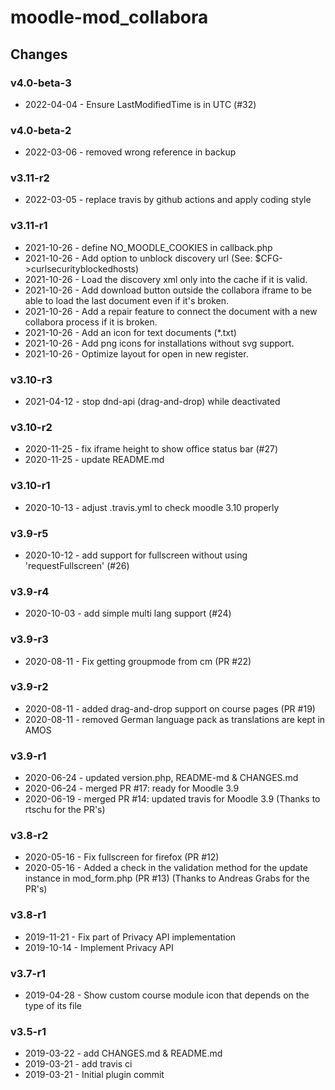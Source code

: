 moodle-mod_collabora
====================

Changes
-------

### v4.0-beta-3

* 2022-04-04 -  Ensure LastModifiedTime is in UTC (#32)

### v4.0-beta-2

* 2022-03-06 - removed wrong reference in backup

### v3.11-r2

* 2022-03-05 - replace travis by github actions and apply coding style

### v3.11-r1

* 2021-10-26 - define NO_MOODLE_COOKIES in callback.php
* 2021-10-26 - Add option to unblock discovery url (See: $CFG->curlsecurityblockedhosts)
* 2021-10-26 - Load the discovery xml only into the cache if it is valid.
* 2021-10-26 - Add download button outside the collabora iframe to be able to load the last document even if it's broken.
* 2021-10-26 - Add a repair feature to connect the document with a new collabora process if it is broken.
* 2021-10-26 - Add an icon for text documents (*.txt)
* 2021-10-26 - Add png icons for installations without svg support.
* 2021-10-26 - Optimize layout for open in new register.

### v3.10-r3

* 2021-04-12 - stop dnd-api (drag-and-drop) while deactivated

### v3.10-r2

* 2020-11-25 - fix iframe height to show office status bar (#27)
* 2020-11-25 - update README.md

### v3.10-r1

* 2020-10-13 - adjust .travis.yml to check moodle 3.10 properly

### v3.9-r5

* 2020-10-12 - add support for fullscreen without using 'requestFullscreen' (#26)

### v3.9-r4

* 2020-10-03 - add simple multi lang support (#24)

### v3.9-r3

* 2020-08-11 - Fix getting groupmode from cm (PR #22)

### v3.9-r2

* 2020-08-11 - added drag-and-drop support on course pages (PR #19)
* 2020-08-11 - removed German language pack as translations are kept in AMOS

### v3.9-r1

* 2020-06-24 - updated version.php, README-md & CHANGES.md
* 2020-06-24 - merged PR #17: ready for Moodle 3.9
* 2020-06-19 - merged PR #14: updated travis for Moodle 3.9 (Thanks to rtschu for the PR's)

### v3.8-r2

* 2020-05-16 - Fix fullscreen for firefox (PR #12)
* 2020-05-16 - Added a check in the validation method for the update instance in mod_form.php (PR #13)
  (Thanks to Andreas Grabs for the PR's)

### v3.8-r1

* 2019-11-21 - Fix part of Privacy API implementation
* 2019-10-14 - Implement Privacy API

### v3.7-r1

* 2019-04-28 - Show custom course module icon that depends on the type of its file

### v3.5-r1

* 2019-03-22 - add CHANGES.md & README.md
* 2019-03-21 - add travis ci
* 2019-03-21 - Initial plugin commit
